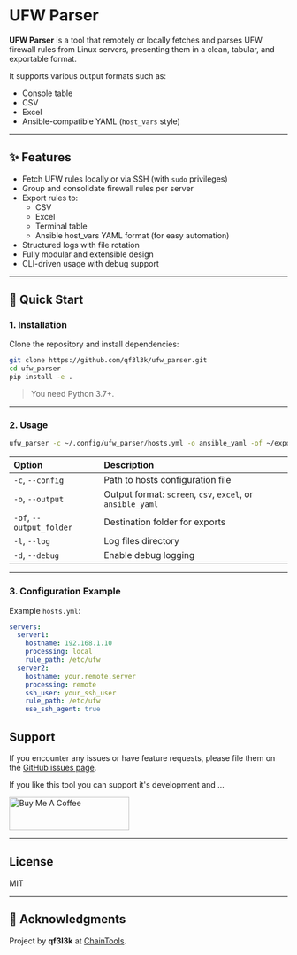 # UFW Parser

**UFW Parser** is a tool that remotely or locally fetches and parses UFW firewall rules from Linux servers, presenting them in a clean, tabular, and exportable format.

It supports various output formats such as:
- Console table
- CSV
- Excel
- Ansible-compatible YAML (`host_vars` style)

---

## ✨ Features

- Fetch UFW rules locally or via SSH (with `sudo` privileges)
- Group and consolidate firewall rules per server
- Export rules to:
  - CSV
  - Excel
  - Terminal table
  - Ansible host_vars YAML format (for easy automation)
- Structured logs with file rotation
- Fully modular and extensible design
- CLI-driven usage with debug support

---

## 🚀 Quick Start

### 1. Installation

Clone the repository and install dependencies:

```bash
git clone https://github.com/qf3l3k/ufw_parser.git
cd ufw_parser
pip install -e .
```

> You need Python 3.7+.

---

### 2. Usage

```bash
ufw_parser -c ~/.config/ufw_parser/hosts.yml -o ansible_yaml -of ~/exports/
```

| Option | Description |
|:-------|:------------|
| `-c`, `--config` | Path to hosts configuration file |
| `-o`, `--output` | Output format: `screen`, `csv`, `excel`, or `ansible_yaml` |
| `-of`, `--output_folder` | Destination folder for exports |
| `-l`, `--log` | Log files directory |
| `-d`, `--debug` | Enable debug logging |

---

### 3. Configuration Example

Example `hosts.yml`:

```yaml
servers:
  server1:
    hostname: 192.168.1.10
    processing: local
    rule_path: /etc/ufw
  server2:
    hostname: your.remote.server
    processing: remote
    ssh_user: your_ssh_user
    rule_path: /etc/ufw
    use_ssh_agent: true
```

## Support

If you encounter any issues or have feature requests, please file them on the [GitHub issues page](https://github.com/qf3l3k/ufw_parser/issues).

If you like this tool you can support it's development and ...

<a href="https://www.buymeacoffee.com/qf3l3k" target="_blank"><img src="https://cdn.buymeacoffee.com/buttons/v2/default-yellow.png" alt="Buy Me A Coffee" style=" height: 60px !important;width: 217px !important;" ></a>


--- 

## License

MIT


---

## 🤝 Acknowledgments

Project by **qf3l3k** at [ChainTools](https://chaintools.tech).
